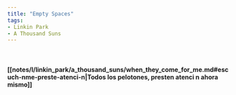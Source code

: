 ```yaml
---
title: "Empty Spaces"
tags:
- Linkin Park
- A Thousand Suns
---
```

&nbsp;
#### [[notes/l/linkin_park/a_thousand_suns/when_they_come_for_me.md#escuch-nme-preste-atenci-n|Todos los pelotones, presten atenci n ahora mismo]]
